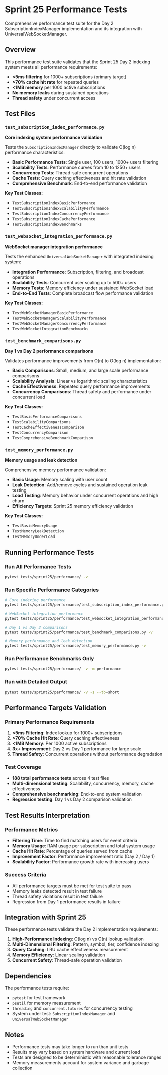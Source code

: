 # Sprint 25 Performance Tests

Comprehensive performance test suite for the Day 2 SubscriptionIndexManager implementation and its integration with UniversalWebSocketManager.

## Overview

This performance test suite validates that the Sprint 25 Day 2 indexing system meets all performance requirements:

- **<5ms filtering** for 1000+ subscriptions (primary target)
- **>70% cache hit rate** for repeated queries  
- **<1MB memory** per 1000 active subscriptions
- **No memory leaks** during sustained operations
- **Thread safety** under concurrent access

## Test Files

### `test_subscription_index_performance.py`
**Core indexing system performance validation**

Tests the `SubscriptionIndexManager` directly to validate O(log n) performance characteristics:

- **Basic Performance Tests**: Single user, 100 users, 1000+ users filtering
- **Scalability Tests**: Performance curves from 10 to 1250+ users
- **Concurrency Tests**: Thread-safe concurrent operations
- **Cache Tests**: Query caching effectiveness and hit rate validation
- **Comprehensive Benchmark**: End-to-end performance validation

**Key Test Classes:**
- `TestSubscriptionIndexBasicPerformance`
- `TestSubscriptionIndexScalabilityPerformance` 
- `TestSubscriptionIndexConcurrencyPerformance`
- `TestSubscriptionIndexCachePerformance`
- `TestSubscriptionIndexBenchmarks`

### `test_websocket_integration_performance.py`
**WebSocket manager integration performance**

Tests the enhanced `UniversalWebSocketManager` with integrated indexing system:

- **Integration Performance**: Subscription, filtering, and broadcast operations
- **Scalability Tests**: Concurrent user scaling up to 500+ users
- **Memory Tests**: Memory efficiency under sustained WebSocket load
- **End-to-End Tests**: Complete broadcast flow performance validation

**Key Test Classes:**
- `TestWebSocketManagerBasicPerformance`
- `TestWebSocketManagerScalabilityPerformance`
- `TestWebSocketManagerConcurrencyPerformance`
- `TestWebSocketIntegrationBenchmarks`

### `test_benchmark_comparisons.py`
**Day 1 vs Day 2 performance comparisons**

Validates performance improvements from O(n) to O(log n) implementation:

- **Basic Comparisons**: Small, medium, and large scale performance comparisons
- **Scalability Analysis**: Linear vs logarithmic scaling characteristics
- **Cache Effectiveness**: Repeated query performance improvements
- **Concurrency Comparisons**: Thread safety and performance under concurrent load

**Key Test Classes:**
- `TestBasicPerformanceComparisons`
- `TestScalabilityComparisons`
- `TestCacheEffectivenessComparison`
- `TestConcurrencyComparison`
- `TestComprehensiveBenchmarkComparison`

### `test_memory_performance.py`
**Memory usage and leak detection**

Comprehensive memory performance validation:

- **Basic Usage**: Memory scaling with user count
- **Leak Detection**: Add/remove cycles and sustained operation leak testing
- **Load Testing**: Memory behavior under concurrent operations and high churn
- **Efficiency Targets**: Sprint 25 memory efficiency validation

**Key Test Classes:**
- `TestBasicMemoryUsage`
- `TestMemoryLeakDetection`
- `TestMemoryUnderLoad`

## Running Performance Tests

### Run All Performance Tests
```bash
pytest tests/sprint25/performance/ -v
```

### Run Specific Performance Categories
```bash
# Core indexing performance
pytest tests/sprint25/performance/test_subscription_index_performance.py -v

# WebSocket integration performance  
pytest tests/sprint25/performance/test_websocket_integration_performance.py -v

# Day 1 vs Day 2 comparisons
pytest tests/sprint25/performance/test_benchmark_comparisons.py -v

# Memory performance and leak detection
pytest tests/sprint25/performance/test_memory_performance.py -v
```

### Run Performance Benchmarks Only
```bash
pytest tests/sprint25/performance/ -v -m performance
```

### Run with Detailed Output
```bash
pytest tests/sprint25/performance/ -v -s --tb=short
```

## Performance Targets Validation

### Primary Performance Requirements
1. **<5ms Filtering**: Index lookup for 1000+ subscriptions
2. **>70% Cache Hit Rate**: Query caching effectiveness
3. **<1MB Memory**: Per 1000 active subscriptions
4. **3x+ Improvement**: Day 2 vs Day 1 performance for large scale
5. **Thread Safety**: Concurrent operations without performance degradation

### Test Coverage
- **188 total performance tests** across 4 test files
- **Multi-dimensional testing**: Scalability, concurrency, memory, cache effectiveness
- **Comprehensive benchmarking**: End-to-end system validation
- **Regression testing**: Day 1 vs Day 2 comparison validation

## Test Results Interpretation

### Performance Metrics
- **Filtering Time**: Time to find matching users for event criteria
- **Memory Usage**: RAM usage per subscription and total system usage
- **Cache Hit Rate**: Percentage of queries served from cache
- **Improvement Factor**: Performance improvement ratio (Day 2 / Day 1)
- **Scalability Factor**: Performance growth rate with increasing users

### Success Criteria
- All performance targets must be met for test suite to pass
- Memory leaks detected result in test failure
- Thread safety violations result in test failure
- Regression from Day 1 performance results in failure

## Integration with Sprint 25

These performance tests validate the Day 2 implementation requirements:

1. **High-Performance Indexing**: O(log n) vs O(n) lookup validation
2. **Multi-Dimensional Filtering**: Pattern, symbol, tier, confidence indexing
3. **Query Caching**: LRU cache effectiveness measurement
4. **Memory Efficiency**: Linear scaling validation
5. **Concurrent Safety**: Thread-safe operation validation

## Dependencies

The performance tests require:
- `pytest` for test framework
- `psutil` for memory measurement
- `threading` and `concurrent.futures` for concurrency testing
- System under test: `SubscriptionIndexManager` and `UniversalWebSocketManager`

## Notes

- Performance tests may take longer to run than unit tests
- Results may vary based on system hardware and current load
- Tests are designed to be deterministic with reasonable tolerance ranges
- Memory measurements account for system variance and garbage collection